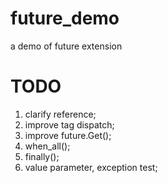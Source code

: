 # future_demo
a demo of future extension

# TODO

1. clarify reference;
2. improve tag dispatch;
3. improve future.Get();
4. when_all();
5. finally();
6. value parameter, exception test;